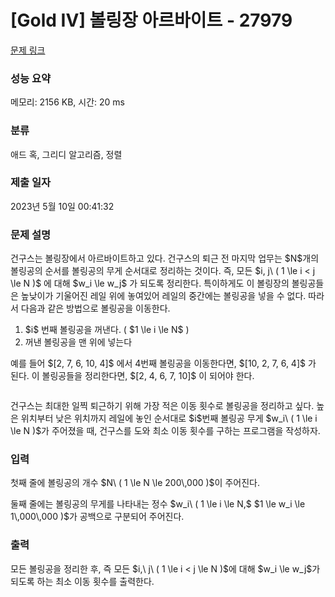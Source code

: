 # [Gold IV] 볼링장 아르바이트 - 27979 

[문제 링크](https://www.acmicpc.net/problem/27979) 

### 성능 요약

메모리: 2156 KB, 시간: 20 ms

### 분류

애드 혹, 그리디 알고리즘, 정렬

### 제출 일자

2023년 5월 10일 00:41:32

### 문제 설명

<p>건구스는 볼링장에서 아르바이트하고 있다. 건구스의 퇴근 전 마지막 업무는 $N$개의 볼링공의 순서를 볼링공의 무게 순서대로 정리하는 것이다. 즉, 모든 $i, j\ ( 1 \le i < j \le N )$ 에 대해 $w_i \le w_j$ 가 되도록 정리한다. 특이하게도 이 볼링장의 볼링공들은 높낮이가 기울어진 레일 위에 놓여있어 레일의 중간에는 볼링공을 넣을 수 없다. 따라서 다음과 같은 방법으로 볼링공을 이동한다.</p>

<ol>
	<li>$i$ 번째 볼링공을 꺼낸다. ( $1 \le i \le N$ )</li>
	<li>꺼낸 볼링공을 맨 위에 넣는다</li>
</ol>

<p>예를 들어 $[2, 7, 6, 10, 4]$ 에서 4번째 볼링공을 이동한다면, $[10, 2, 7, 6, 4]$ 가 된다. 이 볼링공들을 정리한다면, $[2, 4, 6, 7, 10]$ 이 되어야 한다.</p>

<p style="text-align: center;"><img alt="" src=""></p>

<p>건구스는 최대한 일찍 퇴근하기 위해 가장 적은 이동 횟수로 볼링공을 정리하고 싶다. 높은 위치부터 낮은 위치까지 레일에 놓인 순서대로 $i$번째 볼링공 무게 $w_i\ ( 1 \le i \le N )$가 주어졌을 때, 건구스를 도와 최소 이동 횟수를 구하는 프로그램을 작성하자.</p>

### 입력 

 <p>첫째 줄에 볼링공의 개수 $N\ ( 1 \le N \le 200\,000 )$이 주어진다.</p>

<p>둘째 줄에는 볼링공의 무게를 나타내는 정수 $w_i\ ( 1 \le i \le N,$ $1 \le w_i \le 1\,000\,000 )$가 공백으로 구분되어 주어진다.</p>

### 출력 

 <p>모든 볼링공을 정리한 후, 즉 모든 $i,\ j\ ( 1 \le i < j \le N )$에 대해 $w_i \le w_j$가 되도록 하는 최소 이동 횟수를 출력한다.</p>

